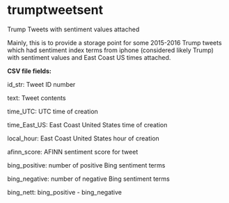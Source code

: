 # trumptweetsent
Trump Tweets with sentiment values attached

Mainly, this is to provide a storage point for some 2015-2016 Trump tweets which had sentiment index terms from iphone (considered likely Trump) with sentiment values and East Coast US times attached.

**CSV file fields:**

id_str: Tweet ID number

text: Tweet contents

time_UTC: UTC time of creation

time_East_US: East Coast United States time of creation

local_hour: East Coast United States hour of creation

afinn_score: AFINN sentiment score for tweet

bing_positive: number of positive Bing sentiment terms

bing_negative: number of negative Bing sentiment terms

bing_nett: bing_positive - bing_negative
